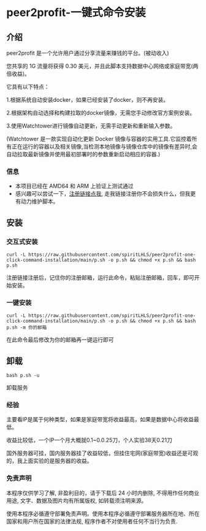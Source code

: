 # peer2profit-一键式命令安装

## 介绍

peer2profit 是一个允许用户通过分享流量来赚钱的平台。(被动收入)

您共享的 1G 流量将获得 0.30 美元，并且此脚本支持数据中心网络或家庭带宽(两倍收益)。

它具有以下特点：

1.根据系统自动安装docker，如果已经安装了docker，则不再安装。

2.根据架构自动选择和构建拉取的docker镜像，无需您手动修改官方案例安装。
    
3.使用Watchtower进行镜像自动更新，无需手动更新和重新输入参数。

(Watchtower 是一款实现自动化更新 Docker 镜像与容器的实用工具.它监控着所有正在运行的容器以及相关镜像,当检测本地镜像与镜像仓库中的镜像有差异时,会自动拉取最新镜像并使用最初部署时的参数重新启动相应的容器.)

### 信息

- 本项目已经在 AMD64 和 ARM 上验证上测试通过
- 感兴趣可以尝试一下，[注册链接点我](https://t.me/peer2profit_app_bot?start=164225539661e2d42426a2f), 走我链接注册你不会损失什么，但我更有动力维护脚本。

## 安装

### 交互式安装

```shell
curl -L https://raw.githubusercontent.com/spiritLHLS/peer2profit-one-click-command-installation/main/p.sh -o p.sh && chmod +x p.sh && bash p.sh
```

注册链接注册后，记住你的注册邮箱，运行此命令，粘贴注册邮箱，回车，即可开始安装。

### 一键安装

```shell
curl -L https://raw.githubusercontent.com/spiritLHLS/peer2profit-one-click-command-installation/main/p.sh -o p.sh && chmod +x p.sh && bash p.sh -m 你的邮箱
```

在此命令最后修改为你的邮箱再一键运行即可

## 卸载

```shell
bash p.sh -u
```

卸载服务

### 经验

主要看IP是属于何种类型，如果是家庭带宽将收益最高，如果是数据中心将收益最低。

收益比较低，一个IP一个月大概就0.1~0.0.25刀，个人实验38天0.21刀

国外服务器可挂，国内服务器挂了收益较低，但挂住宅网(家庭带宽)收益还是可观的，我上面实验的是服务器的收益。

### 免责声明

本程序仅供学习了解, 非盈利目的，请于下载后 24 小时内删除, 不得用作任何商业用途, 文字、数据及图片均有所属版权, 如转载须注明来源。

使用本程序必循遵守部署免责声明。使用本程序必循遵守部署服务器所在地、所在国家和用户所在国家的法律法规, 程序作者不对使用者任何不当行为负责.
